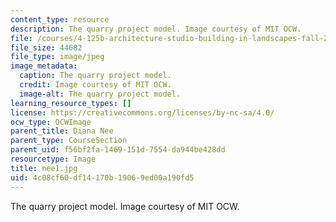 ```yaml
---
content_type: resource
description: The quarry project model. Image courtesy of MIT OCW.
file: /courses/4-125b-architecture-studio-building-in-landscapes-fall-2005/4c08cf60df14170b19069ed00a190fd5_nee1.jpg
file_size: 44682
file_type: image/jpeg
image_metadata:
  caption: The quarry project model.
  credit: Image courtesy of MIT OCW.
  image-alt: The quarry project model.
learning_resource_types: []
license: https://creativecommons.org/licenses/by-nc-sa/4.0/
ocw_type: OCWImage
parent_title: Diana Nee
parent_type: CourseSection
parent_uid: f56bf2fa-1469-151d-7554-da944be428dd
resourcetype: Image
title: nee1.jpg
uid: 4c08cf60-df14-170b-1906-9ed00a190fd5
---
```

The quarry project model. Image courtesy of MIT OCW.